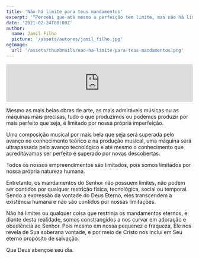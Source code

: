 ```yaml
---
title: 'Não há limite para teus mandamentos'
excerpt: '“Percebi que até mesmo a perfeição tem limite, mas não há limite para teu mandamento” – Salmo 119.96'
date: '2021-02-24T08:00Z'
author:
  name: Jamil Filho
  picture: '/assets/autores/jamil_filho.jpg'
ogImage:
  url: '/assets/thumbnails/nao-ha-limite-para-teus-mandamentos.png'
---
```


<iframe src="https://anchor.fm/novasdecadamanha/embed/episodes/Devocional-83---No-h-limite-para-teu-mandamento-equ2ku" height="102px" width="100%" frameborder="0" scrolling="no"></iframe>

Mesmo as mais belas obras de arte, as mais admiráveis músicas ou as máquinas mais precisas, tudo o que produzimos ou podemos produzir por mais perfeito que seja, é limitado por nossa própria imperfeição. 

Uma composição musical por mais bela que seja será superada pelo avanço no conhecimento teórico e na produção musical, uma máquina será ultrapassada pelo avanço tecnológico e até mesmo o conhecimento que acreditávamos ser perfeito é superado por novas descobertas. 

Todos os nossos empreendimentos são limitados, pois somos limitados por nossa própria natureza humana. 

Entretanto, os mandamentos do Senhor não possuem limites, não podem ser contidos por qualquer restrição física, tecnológica, social ou temporal. Sendo a expressão da vontade do Deus Eterno, eles transcendem a existência humana e não são contidos por nossas limitações. 

Não há limites ou qualquer coisa que restrinja os mandamentos eternos, e diante desta realidade, somos constrangidos a nos curvar em adoração e obediência ao Senhor. Pois mesmo em nossa pequenez e fraqueza, Ele nos revela de Sua soberana vontade, e por meio de Cristo nos incluí em Seu eterno propósito de salvação.

Que Deus abençoe seu dia. 
